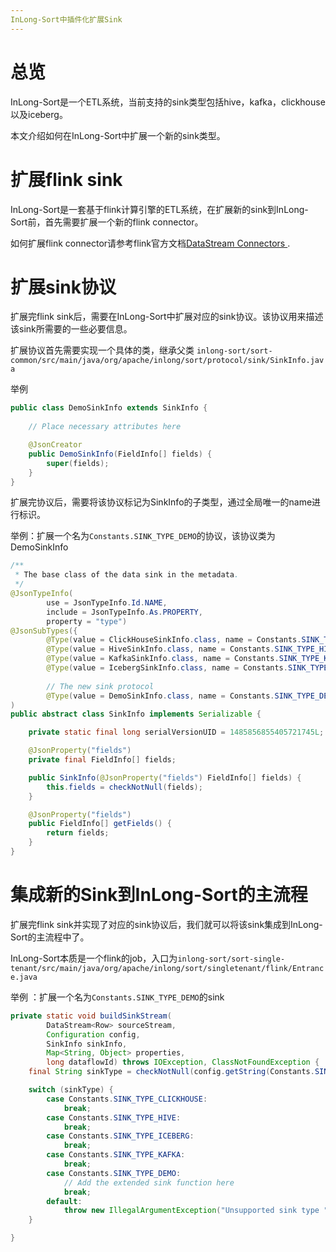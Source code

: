 ```yaml
---
InLong-Sort中插件化扩展Sink
---
```


# 总览
InLong-Sort是一个ETL系统，当前支持的sink类型包括hive，kafka，clickhouse以及iceberg。

本文介绍如何在InLong-Sort中扩展一个新的sink类型。

# 扩展flink sink
InLong-Sort是一套基于flink计算引擎的ETL系统，在扩展新的sink到InLong-Sort前，首先需要扩展一个新的flink connector。

如何扩展flink connector请参考flink官方文档[DataStream Connectors ](https://nightlies.apache.org/flink/flink-docs-release-1.13/docs/connectors/datastream/overview/#datastream-connectors).

# 扩展sink协议
扩展完flink sink后，需要在InLong-Sort中扩展对应的sink协议。该协议用来描述该sink所需要的一些必要信息。

扩展协议首先需要实现一个具体的类，继承父类
`inlong-sort/sort-common/src/main/java/org/apache/inlong/sort/protocol/sink/SinkInfo.java`


举例
```java
public class DemoSinkInfo extends SinkInfo {
    
    // Place necessary attributes here

    @JsonCreator
    public DemoSinkInfo(FieldInfo[] fields) {
        super(fields);
    }
}
```

扩展完协议后，需要将该协议标记为SinkInfo的子类型，通过全局唯一的name进行标识。

举例：扩展一个名为`Constants.SINK_TYPE_DEMO`的协议，该协议类为DemoSinkInfo
```java
/**
 * The base class of the data sink in the metadata.
 */
@JsonTypeInfo(
        use = JsonTypeInfo.Id.NAME,
        include = JsonTypeInfo.As.PROPERTY,
        property = "type")
@JsonSubTypes({
        @Type(value = ClickHouseSinkInfo.class, name = Constants.SINK_TYPE_CLICKHOUSE),
        @Type(value = HiveSinkInfo.class, name = Constants.SINK_TYPE_HIVE),
        @Type(value = KafkaSinkInfo.class, name = Constants.SINK_TYPE_KAFKA),
        @Type(value = IcebergSinkInfo.class, name = Constants.SINK_TYPE_ICEBERG),
        
        // The new sink protocol
        @Type(value = DemoSinkInfo.class, name = Constants.SINK_TYPE_DEMO)}
)
public abstract class SinkInfo implements Serializable {

    private static final long serialVersionUID = 1485856855405721745L;

    @JsonProperty("fields")
    private final FieldInfo[] fields;

    public SinkInfo(@JsonProperty("fields") FieldInfo[] fields) {
        this.fields = checkNotNull(fields);
    }

    @JsonProperty("fields")
    public FieldInfo[] getFields() {
        return fields;
    }
}
```

# 集成新的Sink到InLong-Sort的主流程
扩展完flink sink并实现了对应的sink协议后，我们就可以将该sink集成到InLong-Sort的主流程中了。

InLong-Sort本质是一个flink的job，入口为`inlong-sort/sort-single-tenant/src/main/java/org/apache/inlong/sort/singletenant/flink/Entrance.java`

举例 ：扩展一个名为`Constants.SINK_TYPE_DEMO`的sink

``` java
private static void buildSinkStream(
        DataStream<Row> sourceStream,
        Configuration config,
        SinkInfo sinkInfo,
        Map<String, Object> properties,
        long dataflowId) throws IOException, ClassNotFoundException {
    final String sinkType = checkNotNull(config.getString(Constants.SINK_TYPE));

    switch (sinkType) {
        case Constants.SINK_TYPE_CLICKHOUSE:
            break;
        case Constants.SINK_TYPE_HIVE:
            break;
        case Constants.SINK_TYPE_ICEBERG:
            break;
        case Constants.SINK_TYPE_KAFKA:
            break;
        case Constants.SINK_TYPE_DEMO:
            // Add the extended sink function here
            break;
        default:
            throw new IllegalArgumentException("Unsupported sink type " + sinkType);
    }

}

```